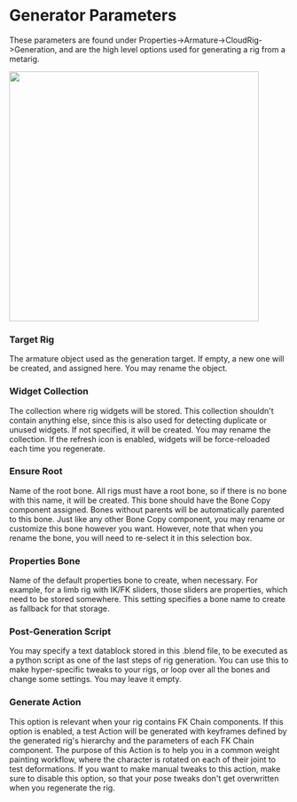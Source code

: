 # Generator Parameters
These parameters are found under Properties->Armature->CloudRig->Generation, and are the high level options used for generating a rig from a metarig.

<img src="/media/addons/cloudrig/generator_parameters.png" width=450>  

### Target Rig
The armature object used as the generation target. If empty, a new one will be created, and assigned here. You may rename the object.

### Widget Collection
The collection where rig widgets will be stored. This collection shouldn't contain anything else, since this is also used for detecting duplicate or unused widgets. If not specified, it will be created. You may rename the collection. If the refresh icon is enabled, widgets will be force-reloaded each time you regenerate.

### Ensure Root
Name of the root bone. All rigs must have a root bone, so if there is no bone with this name, it will be created. This bone should have the Bone Copy component assigned. Bones without parents will be automatically parented to this bone. Just like any other Bone Copy component, you may rename or customize this bone however you want. However, note that when you rename the bone, you will need to re-select it in this selection box.

### Properties Bone
Name of the default properties bone to create, when necessary. For example, for a limb rig with IK/FK sliders, those sliders are properties, which need to be stored somewhere. This setting specifies a bone name to create as fallback for that storage.

### Post-Generation Script
You may specify a text datablock stored in this .blend file, to be executed as a python script as one of the last steps of rig generation. You can use this to make hyper-specific tweaks to your rigs, or loop over all the bones and change some settings. You may leave it empty.

### Generate Action
This option is relevant when your rig contains FK Chain components. If this option is enabled, a test Action will be generated with keyframes defined by the generated rig's hierarchy and the parameters of each FK Chain component. The purpose of this Action is to help you in a common weight painting workflow, where the character is rotated on each of their joint to test deformations. If you want to make manual tweaks to this action, make sure to disable this option, so that your pose tweaks don't get overwritten when you regenerate the rig.